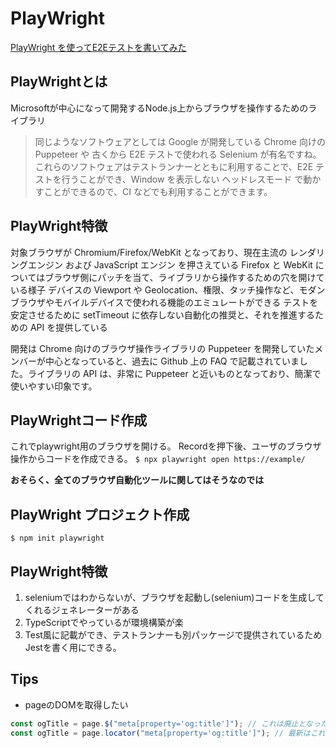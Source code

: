 # PlayWright

[PlayWright を使ってE2Eテストを書いてみた](https://www.cresco.co.jp/blog/entry/14335/)

## PlayWrightとは

Microsoftが中心になって開発するNode.js上からブラウザを操作するためのライブラリ
>同じようなソフトウェアとしては Google が開発している Chrome 向けの Puppeteer や 古くから E2E テストで使われる Selenium が有名ですね。 これらのソフトウェアはテストランナーとともに利用することで、E2E テストを行うことができ、Window を表示しない ヘッドレスモード で動かすことができるので、CI などでも利用することができます。

## PlayWright特徴

対象ブラウザが Chromium/Firefox/WebKit となっており、現在主流の レンダリングエンジン および JavaScript エンジン を押さえている
Firefox と WebKit についてはブラウザ側にパッチを当て、ライブラリから操作するための穴を開けている様子
デバイスの Viewport や Geolocation、権限、タッチ操作など、モダンブラウザやモバイルデバイスで使われる機能のエミュレートができる
テストを安定させるために setTimeout に依存しない自動化の推奨と、それを推進するための API を提供している

開発は Chrome 向けのブラウザ操作ライブラリの Puppeteer を開発していたメンバーが中心となっていると、過去に Github 上の FAQ で記載されていました。ライブラリの API は、非常に Puppeteer と近いものとなっており、簡潔で使いやすい印象です。

## PlayWrightコード作成

これでplaywright用のブラウザを開ける。
Recordを押下後、ユーザのブラウザ操作からコードを作成できる。
`$ npx playwright open https://example/`

**おそらく、全てのブラウザ自動化ツールに関してはそうなのでは**

## PlayWright プロジェクト作成

`$ npm init playwright`


## PlayWright特徴

1. seleniumではわからないが、ブラウザを起動し(selenium)コードを生成してくれるジェネレーターがある
2. TypeScriptでやっているが環境構築が楽
3. Test風に記載ができ、テストランナーも別パッケージで提供されているためJestを書く用にできる。


## Tips

- pageのDOMを取得したい
```ts
const ogTitle = page.$("meta[property='og:title']"); // これは廃止となった
const ogTitle = page.locator("meta[property='og:title']"); // 最新はこれを使用する
```